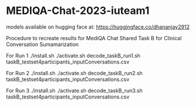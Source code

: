 # MEDIQA-Chat-2023-iuteam1

models available on hugging face at: https://huggingface.co/dhananjay2912

Procedure to recreate results for MediQA Chat Shared Task B for Clinical Conversation Sumamarization

For Run 1
./install.sh
./activate.sh
decode_taskB_run1.sh taskB_testset4participants_inputConversations.csv

For Run 2
./install.sh
./activate.sh
decode_taskB_run2.sh taskB_testset4participants_inputConversations.csv

For Run 3
./install.sh
./activate.sh
decode_taskB_run3.sh taskB_testset4participants_inputConversations.csv
